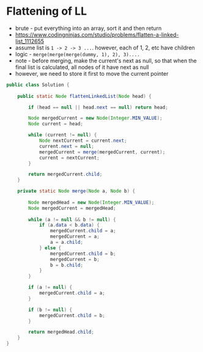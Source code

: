 # Flattening of LL

- brute - put everything into an array, sort it and then return
- https://www.codingninjas.com/studio/problems/flatten-a-linked-list_1112655
- assume list is `1 -> 2 -> 3 ...`. however, each of 1, 2, etc have children
- logic - `merge(merge(merge(dummy, 1), 2), 3)....`
- note - before merging, make the current's next as null, so that when the final list is calculated, all nodes of it have next as null
- however, we need to store it first to move the current pointer

```java
public class Solution {
    
    public static Node flattenLinkedList(Node head) {

        if (head == null || head.next == null) return head;

        Node mergedCurrent = new Node(Integer.MIN_VALUE);
        Node current = head;

        while (current != null) {
            Node nextCurrent = current.next;
            current.next = null;
            mergedCurrent = merge(mergedCurrent, current);
            current = nextCurrent;
        }

        return mergedCurrent.child;
    }

    private static Node merge(Node a, Node b) {
        
        Node mergedHead = new Node(Integer.MIN_VALUE);
        Node mergedCurrent = mergedHead;
        
        while (a != null && b != null) {
            if (a.data < b.data) {
                mergedCurrent.child = a;
                mergedCurrent = a;
                a = a.child;
            } else {
                mergedCurrent.child = b;
                mergedCurrent = b;
                b = b.child;
            }
        }

        if (a != null) {
            mergedCurrent.child = a;
        }

        if (b != null) {
            mergedCurrent.child = b;
        }

        return mergedHead.child;
    }
}
```
